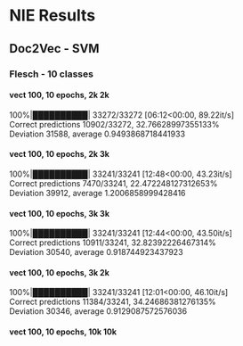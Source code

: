 # NIE Results

## Doc2Vec - SVM

### Flesch - 10 classes

#### vect 100, 10 epochs, 2k 2k

100%|██████████| 33272/33272 [06:12<00:00, 89.22it/s]  
Correct predictions 10902/33272, 32.76628997355133%  
Deviation 31588, average 0.9493868718441933

#### vect 100, 10 epochs, 2k 3k

100%|██████████| 33241/33241 [12:48<00:00, 43.23it/s]  
Correct predictions 7470/33241, 22.472248127312653%  
Deviation 39912, average 1.2006858999428416

#### vect 100, 10 epochs, 3k 3k

100%|██████████| 33241/33241 [12:44<00:00, 43.50it/s]  
Correct predictions 10911/33241, 32.82392226467314%  
Deviation 30540, average 0.918744923437923

#### vect 100, 10 epochs, 3k 2k

100%|██████████| 33241/33241 [12:01<00:00, 46.10it/s]  
Correct predictions 11384/33241, 34.24686381276135%  
Deviation 30346, average 0.9129087572576036

#### vect 100, 10 epochs, 10k 10k


